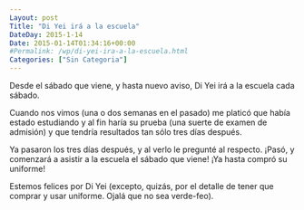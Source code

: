 ```yaml
---
Layout: post
Title: "Di Yei irá a la escuela"
DateDay: 2015-1-14
Date: 2015-01-14T01:34:16+00:00
#Permalink: /wp/di-yei-ira-a-la-escuela.html
Categories: ["Sin Categoria"]
---
```


<p>Desde el sábado que viene, y hasta nuevo aviso, Di Yei irá a la escuela cada sábado.</p>
<p>Cuando nos vimos (una o dos semanas en el pasado) me platicó que había estado estudiando y al fin haría su prueba (una suerte de examen de admisión) y que tendría resultados tan sólo tres días después.</p>
<p>Ya pasaron los tres días después, y al verlo le pregunté al respecto. ¡Pasó, y comenzará a asistir a la escuela el sábado que viene! ¡Ya hasta compró su uniforme!</p>
<p>Estemos felices por Di Yei (excepto, quizás, por el detalle de tener que comprar y usar uniforme. Ojalá que no sea verde-feo).</p>
